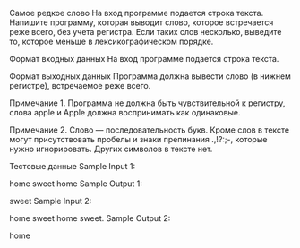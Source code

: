 Самое редкое слово
На вход программе подается строка текста. Напишите программу, которая выводит слово, которое встречается реже всего, без учета регистра. Если таких слов несколько, выведите то, которое меньше в лексикографическом порядке.

Формат входных данных
На вход программе подается строка текста.

Формат выходных данных
Программа должна вывести слово (в нижнем регистре), встречаемое реже всего.

Примечание 1. Программа не должна быть чувствительной к регистру, слова apple и Apple должна воспринимать как одинаковые.

Примечание 2. Слово — последовательность букв. Кроме слов в тексте могут присутствовать пробелы и знаки препинания .,!?:;-, которые нужно игнорировать. Других символов в тексте нет.

Тестовые данные
Sample Input 1:

home sweet home
Sample Output 1:

sweet
Sample Input 2:

home sweet home sweet.
Sample Output 2:

home
